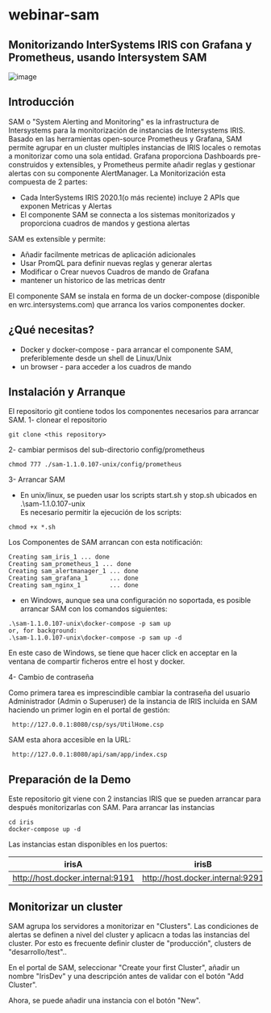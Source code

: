 # webinar-sam
## Monitorizando InterSystems IRIS con Grafana y Prometheus, usando Intersystem SAM

![image](https://user-images.githubusercontent.com/3267753/171156424-4173e400-2db3-4cbb-8002-19960f1788f1.png)

## Introducción
SAM o "System Alerting and Monitoring" es la infrastructura de Intersystems para la monitorización de instancias de Intersystems IRIS. Basado en las herramientas open-source Prometheus y Grafana, SAM permite agrupar en un cluster multiples instancias de IRIS locales o remotas a monitorizar como una sola entidad. Grafana proporciona Dashboards pre-construidos y extensibles, y Prometheus permite añadir reglas y gestionar alertas con su componente AlertManager.
La Monitorización esta compuesta de 2 partes:
* Cada InterSystems IRIS 2020.1(o más reciente) incluye 2 APIs que exponen Metricas y Alertas
* El componente SAM se connecta a los sistemas monitorizados y proporciona cuadros de mandos y gestiona alertas

SAM es extensible y permite:
* Añadir facilmente metricas de aplicación adicionales
* Usar PromQL para definir nuevas reglas y generar alertas
* Modificar o Crear nuevos Cuadros de mando de Grafana
* mantener un historico de las metricas dentr

El componente SAM se instala en forma de un docker-compose (disponible en wrc.intersystems.com) que arranca los varios componentes docker.

## ¿Qué necesitas?
* Docker y docker-compose - para arrancar el componente SAM, preferiblemente desde un shell de Linux/Unix
* un browser - para acceder a los cuadros de mando

## Instalación y Arranque

El repositorio git contiene todos los componentes necesarios para arrancar SAM.
1- clonear el repositorio

```
git clone <this repository>
```

2- cambiar permisos del sub-directorio config/prometheus

```
chmod 777 ./sam-1.1.0.107-unix/config/prometheus
```

3- Arrancar SAM 
* En unix/linux, se pueden usar los scripts start.sh y stop.sh ubicados en .\sam-1.1.0.107-unix\
Es necesario permitir la ejecución de los scripts:

```
chmod +x *.sh
```

Los Componentes de SAM arrancan con esta notificación:
```
Creating sam_iris_1 ... done
Creating sam_prometheus_1 ... done
Creating sam_alertmanager_1 ... done
Creating sam_grafana_1      ... done
Creating sam_nginx_1        ... done
```

* en Windows, aunque sea una configuración no soportada, es posible arrancar SAM con los comandos siguientes:

```
.\sam-1.1.0.107-unix\docker-compose -p sam up 
or, for background:
.\sam-1.1.0.107-unix\docker-compose -p sam up -d
```
En este caso de Windows, se tiene que hacer click en acceptar en la ventana de compartir ficheros entre el host y docker.

4- Cambio de contraseña

Como primera tarea es imprescindible cambiar la contraseña del usuario Administrador (Admin o Superuser) de la instancia de IRIS incluida en SAM haciendo un primer login en el portal de gestión:

```
 http://127.0.0.1:8080/csp/sys/UtilHome.csp
```
SAM esta ahora accesible en la URL:

```
 http://127.0.0.1:8080/api/sam/app/index.csp
```
## Preparación de la Demo

Este repositorio git viene con 2 instancias IRIS que se pueden arrancar para después monitorizarlas con SAM.
Para arrancar las instancias
```
cd iris
docker-compose up -d
```
Las instancias estan disponibles en los puertos:

| irisA                                  | irisB                                       |
| -------------------------------------- | ------------------------------------------- |
|   http://host.docker.internal:9191     |   http://host.docker.internal:9291          |


## Monitorizar un cluster

SAM agrupa los servidores a monitorizar en "Clusters". Las condiciones de alertas se definen a nivel del cluster y aplicacn a todas las instancias del cluster. Por esto es frecuente definir cluster de "producción", clusters de "desarrollo/test"..

En el portal de SAM, seleccionar "Create your first Cluster", añadir un nombre "IrisDev" y una descripción antes de validar con el botón "Add Cluster".

Ahora, se puede añadir una instancia con el botón "New".
